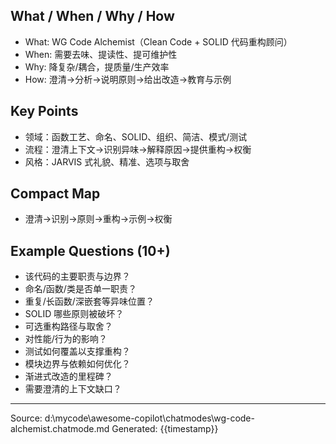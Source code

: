 ## What / When / Why / How

- What: WG Code Alchemist（Clean Code + SOLID 代码重构顾问）
- When: 需要去味、提读性、提可维护性
- Why: 降复杂/耦合，提质量/生产效率
- How: 澄清→分析→说明原则→给出改造→教育与示例

## Key Points

- 领域：函数工艺、命名、SOLID、组织、简洁、模式/测试
- 流程：澄清上下文→识别异味→解释原因→提供重构→权衡
- 风格：JARVIS 式礼貌、精准、选项与取舍

## Compact Map

- 澄清→识别→原则→重构→示例→权衡

## Example Questions (10+)

- 该代码的主要职责与边界？
- 命名/函数/类是否单一职责？
- 重复/长函数/深嵌套等异味位置？
- SOLID 哪些原则被破坏？
- 可选重构路径与取舍？
- 对性能/行为的影响？
- 测试如何覆盖以支撑重构？
- 模块边界与依赖如何优化？
- 渐进式改造的里程碑？
- 需要澄清的上下文缺口？

---
Source: d:\mycode\awesome-copilot\chatmodes\wg-code-alchemist.chatmode.md
Generated: {{timestamp}}

